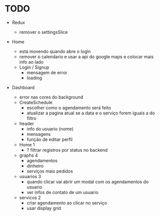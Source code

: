 # TODO

- Redux
  - remover o settingsSlice

- Home
  - está movendo quando abre o login
  - remover o calendario e usar a api do google maps e colocar mais info ao lado
  - Login / Signup
    - mensagem de error
    - loading

- Dashboard
  - error nas cores do background
  - CreateSchedule
    - escolher como o agendamento será feito
    - atualizar a pagina atual se a data e o serviço forem iguais a do filtro
  - header
    - info do usuario (nome)
    - mensagens
    - função de editar perfil
  - Home 1
    - ? filtrar registros por status no backend
  - graphs 4
    - agendamentos
    - dinheiro
    - serviços mais pedidos
  - usuarios 3
    - quando clicar vai abrir um modal com os agendamentos do usuario
    - ver infos de contato de um usuario
  - servicos 2
    - criar agendamento ao clicar no serviço
    - usar display grid 
